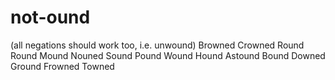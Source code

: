 # not-ound
(all negations should work too, i.e. unwound)
Browned
Crowned
Round
Round
Mound
Nouned
Sound
Pound
Wound
Hound
Astound
Bound
Downed
Ground
Frowned
Towned
